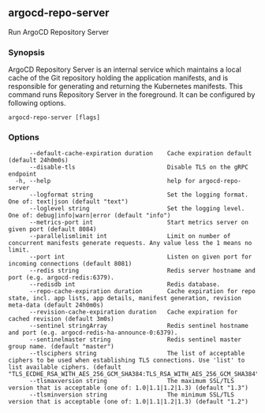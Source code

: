 ## argocd-repo-server

Run ArgoCD Repository Server

### Synopsis

ArgoCD Repository Server is an internal service which maintains a local cache of the Git repository holding the application manifests, and is responsible for generating and returning the Kubernetes manifests.  This command runs Repository Server in the foreground.  It can be configured by following options.

```
argocd-repo-server [flags]
```

### Options

```
      --default-cache-expiration duration    Cache expiration default (default 24h0m0s)
      --disable-tls                          Disable TLS on the gRPC endpoint
  -h, --help                                 help for argocd-repo-server
      --logformat string                     Set the logging format. One of: text|json (default "text")
      --loglevel string                      Set the logging level. One of: debug|info|warn|error (default "info")
      --metrics-port int                     Start metrics server on given port (default 8084)
      --parallelismlimit int                 Limit on number of concurrent manifests generate requests. Any value less the 1 means no limit.
      --port int                             Listen on given port for incoming connections (default 8081)
      --redis string                         Redis server hostname and port (e.g. argocd-redis:6379). 
      --redisdb int                          Redis database.
      --repo-cache-expiration duration       Cache expiration for repo state, incl. app lists, app details, manifest generation, revision meta-data (default 24h0m0s)
      --revision-cache-expiration duration   Cache expiration for cached revision (default 3m0s)
      --sentinel stringArray                 Redis sentinel hostname and port (e.g. argocd-redis-ha-announce-0:6379). 
      --sentinelmaster string                Redis sentinel master group name. (default "master")
      --tlsciphers string                    The list of acceptable ciphers to be used when establishing TLS connections. Use 'list' to list available ciphers. (default "TLS_ECDHE_RSA_WITH_AES_256_GCM_SHA384:TLS_RSA_WITH_AES_256_GCM_SHA384")
      --tlsmaxversion string                 The maximum SSL/TLS version that is acceptable (one of: 1.0|1.1|1.2|1.3) (default "1.3")
      --tlsminversion string                 The minimum SSL/TLS version that is acceptable (one of: 1.0|1.1|1.2|1.3) (default "1.2")
```


